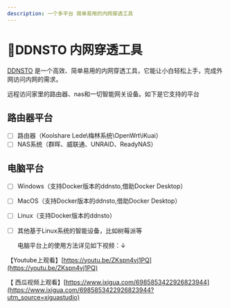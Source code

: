 ```yaml
---
description: 一个多平台 简单易用的内网穿透工具
---
```


# 🎈DDNSTO 内网穿透工具

[ DDNSTO](https://www.ddnsto.com/) 是一个高效、简单易用的内网穿透工具，它能让小白轻松上手，完成外网访问内网的需求。

 远程访问家里的路由器、nas和一切智能网关设备。如下是它支持的平台

##   路由器平台

* [ ] 路由器（Koolshare Lede\梅林系统\OpenWrt\iKuai）
* [ ] NAS系统（群晖、威联通、UNRAID、ReadyNAS）

##   电脑平台

* [ ] Windows（支持Docker版本的ddnsto,借助Docker Desktop）
* [ ] MacOS（支持Docker版本的ddnsto,借助Docker Desktop）
* [ ] Linux（支持Docker版本的ddnsto）
* [ ] 其他基于Linux系统的智能设备，比如树莓派等

    电脑平台上的使用方法详见如下视频：↓

【Youtube上观看】[https://youtu.be/ZKspn4vj1PQ](https://youtu.be/ZKspn4vj1PQ)   

【 西瓜视频上观看】[https://www.ixigua.com/6985853422926823944](https://www.ixigua.com/6985853422926823944?utm_source=xiguastudio)



